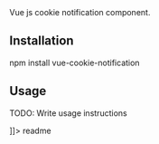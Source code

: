 <snippet>
  <content><![CDATA[
# ${1:Project Name}

Vue js cookie notification component.

## Installation

npm install vue-cookie-notification

## Usage

TODO: Write usage instructions

]]></content>
  <tabTrigger>readme</tabTrigger>
</snippet>